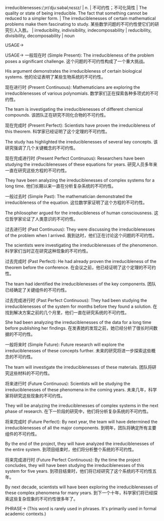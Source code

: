 irreduciblenesses:/ˌɪrɪˈdjuːsəbəlˌnɛsɪz/ | n. | 不可约性；不可化简性 | The quality or state of being irreducible.  The fact that something cannot be reduced to a simpler form. | The irreduciblenesses of certain mathematical problems make them fascinating to study.  某些数学问题的不可约性使它们的研究引人入胜。 |  irreducibility, indivisibility, indecomposability | reducibility, divisibility, decomposability | noun

USAGE->

USAGE->
一般现在时 (Simple Present):
The irreducibleness of the problem poses a significant challenge.  这个问题的不可约性构成了一个重大挑战。

His argument demonstrates the irreducibleness of certain biological systems. 他的论证表明了某些生物系统的不可约性。


现在进行时 (Present Continuous):
Mathematicians are exploring the irreduciblenesses of various polynomials.  数学家们正在探索各种多项式的不可约性。

The team is investigating the irreduciblenesses of different chemical compounds.  该团队正在研究不同化合物的不可约性。


现在完成时 (Present Perfect):
Scientists have proven the irreducibleness of this theorem.  科学家已经证明了这个定理的不可约性。

The study has highlighted the irreduciblenesses of several key concepts.  该研究强调了几个关键概念的不可约性。


现在完成进行时 (Present Perfect Continuous):
Researchers have been studying the irreduciblenesses of these equations for years.  研究人员多年来一直在研究这些方程的不可约性。

They have been analyzing the irreduciblenesses of complex systems for a long time.  他们长期以来一直在分析复杂系统的不可约性。


一般过去时 (Simple Past):
The mathematician demonstrated the irreducibleness of the equation.  这位数学家证明了这个方程的不可约性。

The philosopher argued for the irreducibleness of human consciousness.  这位哲学家论证了人类意识的不可约性。


过去进行时 (Past Continuous):
They were discussing the irreduciblenesses of the problem when I arrived.  我到达时，他们正在讨论这个问题的不可约性。

The scientists were investigating the irreduciblenesses of the phenomenon. 科学家们当时正在研究这种现象的不可约性。


过去完成时 (Past Perfect):
He had already proven the irreducibleness of the theorem before the conference.  在会议之前，他已经证明了这个定理的不可约性。

The team had identified the irreduciblenesses of the key components.  团队已经确定了关键组件的不可约性。


过去完成进行时 (Past Perfect Continuous):
They had been studying the irreduciblenesses of the system for months before they found a solution.  在找到解决方案之前的几个月里，他们一直在研究系统的不可约性。

She had been analyzing the irreduciblenesses of the data for a long time before publishing her findings. 在发表她的发现之前，她已经分析了很长时间数据的不可约性。


一般将来时 (Simple Future):
Future research will explore the irreduciblenesses of these concepts further.  未来的研究将进一步探索这些概念的不可约性。

The team will investigate the irreduciblenesses of these materials.  团队将研究这些材料的不可约性。


将来进行时 (Future Continuous):
Scientists will be studying the irreduciblenesses of these phenomena in the coming years.  未来几年，科学家将研究这些现象的不可约性。

They will be analyzing the irreduciblenesses of complex systems in the next phase of research. 在下一阶段的研究中，他们将分析复杂系统的不可约性。


将来完成时 (Future Perfect):
By next year, the team will have determined the irreduciblenesses of all the major components.  到明年，团队将确定所有主要组件的不可约性。

By the end of the project, they will have analyzed the irreduciblenesses of the entire system. 到项目结束时，他们将分析整个系统的不可约性。


将来完成进行时 (Future Perfect Continuous):
By the time the project concludes, they will have been studying the irreduciblenesses of this system for five years.  到项目结束时，他们将已经研究了这个系统的不可约性五年。

By next decade, scientists will have been exploring the irreduciblenesses of these complex phenomena for many years. 到下一个十年，科学家们将已经探索这些复杂现象的不可约性很多年了。

PHRASE->
(This word is rarely used in phrases. It's primarily used in formal academic contexts.)



